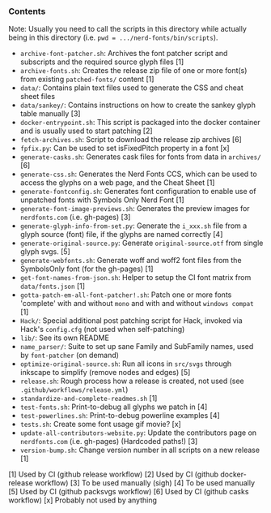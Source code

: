 ### Contents

Note: Usually you need to call the scripts in this directory while actually being in this directory (i.e. `pwd = .../nerd-fonts/bin/scripts`).

* `archive-font-patcher.sh`: Archives the font patcher script and subscripts and the required source glyph files [1]
* `archive-fonts.sh`: Creates the release zip file of one or more font(s) from existing `patched-fonts/` content [1]
* `data/`: Contains plain text files used to generate the CSS and cheat sheet files
* `data/sankey/`: Contains instructions on how to create the sankey glyph table manually [3]
* `docker-entrypoint.sh`: This script is packaged into the docker container and is usually used to start patching [2]
* `fetch-archives.sh`: Script to download the release zip archives [6]
* `fpfix.py`: Can be used to set isFixedPitch property in a font [x]
* `generate-casks.sh`: Generates cask files for fonts from data in `archives/` [6]
* `generate-css.sh`: Generates the Nerd Fonts CCS, which can be used to access the glyphs on a web page, and the Cheat Sheet [1]
* `generate-fontconfig.sh`: Generates font configuration to enable use of unpatched fonts with Symbols Only Nerd Font [1]
* `generate-font-image-previews.sh`: Generates the preview images for `nerdfonts.com` (i.e. gh-pages) [3]
* `generate-glyph-info-from-set.py`: Generate the `i_xxx.sh` file from a glyph source (font) file, if the glyphs are named correctly [4]
* `generate-original-source.py`: Generate `original-source.otf` from single glyph svgs. [5]
* `generate-webfonts.sh`: Generate woff and woff2 font files from the SymbolsOnly font (for the gh-pages) [1]
* `get-font-names-from-json.sh`: Helper to setup the CI font matrix from `data/fonts.json` [1]
* `gotta-patch-em-all-font-patcher!.sh`: Patch one or more fonts 'complete' with and without `mono` and with and without `windows compat` [1]
* `Hack/`: Special additional post patching script for Hack, invoked via Hack's `config.cfg` (not used when self-patching)
* `lib/`: See its own README
* `name_parser/`: Suite to set up sane Family and SubFamily names, used by `font-patcher` (on demand)
* `optimize-original-source.sh`: Run all icons in `src/svgs` through inkscape to simplify (remove nodes and edges) [5]
* `release.sh`: Rough process how a release is created, not used (see `.github/workflows/release.yml`)
* `standardize-and-complete-readmes.sh` [1]
* `test-fonts.sh`: Print-to-debug all glyphs we patch in [4]
* `test-powerlines.sh`: Print-to-debug powerline examples [4]
* `tests.sh`: Create some font usage gif movie? [x]
* `update-all-contributors-website.py`: Update the contributors page on `nerdfonts.com` (i.e. gh-pages) (Hardcoded paths!) [3]
* `version-bump.sh`: Change version number in all scripts on a new release [1]

[1] Used by CI (github release workflow)
[2] Used by CI (github docker-release workflow)
[3] To be used manually (sigh)
[4] To be used manually
[5] Used by CI (github packsvgs workflow)
[6] Used by CI (github casks workflow)
[x] Probably not used by anything
